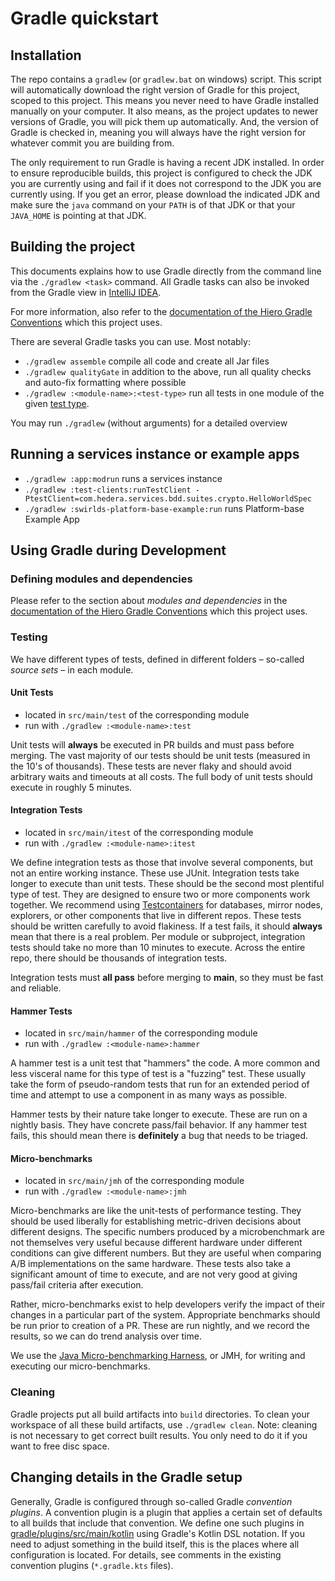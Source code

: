# Gradle quickstart

## Installation

The repo contains a `gradlew` (or `gradlew.bat` on windows) script. This script will automatically
download the right version of Gradle for this project, scoped to this project. This means you never
need to have Gradle installed manually on your computer. It also means, as the project updates to
newer versions of Gradle, you will pick them up automatically. And, the version of Gradle is checked
in, meaning you will always have the right version for whatever commit you are building from.

The only requirement to run Gradle is having a recent JDK installed. In order to ensure reproducible
builds, this project is configured to check the JDK you are currently using and fail if it does not
correspond to the JDK you are currently using. If you get an error, please download the indicated
JDK and make sure the `java` command on your `PATH` is of that JDK or that your `JAVA_HOME` is
pointing at that JDK.

## Building the project

This documents explains how to use Gradle directly from the command line via the `./gradlew <task>`
command. All Gradle tasks can also be invoked from the Gradle view in
[IntelliJ IDEA](intellij-quickstart.md).

For more information, also refer to the
[documentation of the Hiero Gradle Conventions](https://github.com/hiero-ledger/hiero-gradle-conventions#build)
which this project uses.

There are several Gradle tasks you can use. Most notably:

- `./gradlew assemble` compile all code and create all Jar files
- `./gradlew qualityGate` in addition to the above, run all quality checks and auto-fix formatting
  where possible
- `./gradlew :<module-name>:<test-type>` run all tests in one module of the given
  [test type](#Testing).

You may run `./gradlew` (without arguments) for a detailed overview

## Running a services instance or example apps

- `./gradlew :app:modrun` runs a services instance
- `./gradlew :test-clients:runTestClient -PtestClient=com.hedera.services.bdd.suites.crypto.HelloWorldSpec`
- `./gradlew :swirlds-platform-base-example:run` runs Platform-base Example App

## Using Gradle during Development

### Defining modules and dependencies

Please refer to the section about _modules and dependencies_ in the
[documentation of the Hiero Gradle Conventions](https://github.com/hiero-ledger/hiero-gradle-conventions#modules)
which this project uses.

### Testing

We have different types of tests, defined in different folders – so-called _source sets_ – in each
module.

#### Unit Tests

- located in `src/main/test` of the corresponding module
- run with `./gradlew :<module-name>:test`

Unit tests will **always** be executed in PR builds and must pass before merging. The vast majority
of our tests should be unit tests (measured in the 10's of thousands). These tests are never flaky
and should avoid arbitrary waits and timeouts at all costs. The full body of unit tests should
execute in roughly 5 minutes.

#### Integration Tests

- located in `src/main/itest` of the corresponding module
- run with `./gradlew :<module-name>:itest`

We define integration tests as those that involve several components, but not an entire working
instance. These use JUnit. Integration tests take longer to execute than unit tests. These should be
the second most plentiful type of test. They are designed to ensure two or more components work
together. We recommend using [Testcontainers](https://www.testcontainers.org/) for databases, mirror
nodes, explorers, or other components that live in different repos. These tests should be written
carefully to avoid flakiness. If a test fails, it should **always** mean that there is a real
problem. Per module or subproject, integration tests should take no more than 10 minutes to execute.
Across the entire repo, there should be thousands of integration tests.

Integration tests must **all pass** before merging to **main**, so they must be fast and reliable.

#### Hammer Tests

- located in `src/main/hammer` of the corresponding module
- run with `./gradlew :<module-name>:hammer`

A hammer test is a unit test that "hammers" the code. A more common and less visceral name for this
type of test is a "fuzzing" test. These usually take the form of pseudo-random tests that run for an
extended period of time and attempt to use a component in as many ways as possible.

Hammer tests by their nature take longer to execute. These are run on a nightly basis. They have
concrete pass/fail behavior. If any hammer test fails, this should mean there is **definitely** a
bug that needs to be triaged.

#### Micro-benchmarks

- located in `src/main/jmh` of the corresponding module
- run with `./gradlew :<module-name>:jmh`

Micro-benchmarks are like the unit-tests of performance testing. They should be used liberally for
establishing metric-driven decisions about different designs. The specific numbers produced by a
microbenchmark are not themselves very useful because different hardware under different conditions
can give different numbers. But they are useful when comparing A/B implementations on the same
hardware. These tests also take a significant amount of time to execute, and are not very good at
giving pass/fail criteria after execution.

Rather, micro-benchmarks exist to help developers verify the impact of their changes in a particular
part of the system. Appropriate benchmarks should be run prior to creation of a PR. These are run
nightly, and we record the results, so we can do trend analysis over time.

We use the [Java Micro-benchmarking Harness](https://github.com/openjdk/jmh), or JMH, for writing
and executing our micro-benchmarks.

### Cleaning

Gradle projects put all build artifacts into `build` directories. To clean your workspace of all
these build artifacts, use `./gradlew clean`. Note: cleaning is not necessary to get correct built
results. You only need to do it if you want to free disc space.

## Changing details in the Gradle setup

Generally, Gradle is configured through so-called Gradle _convention plugins_. A convention plugin
is a plugin that applies a certain set of defaults to all builds that include that convention. We
define one such plugins in [gradle/plugins/src/main/kotlin](../gradle/plugins/src/main/kotlin) using
Gradle's Kotlin DSL notation. If you need to adjust something in the build itself, this is the
places where all configuration is located. For details, see comments in the existing convention
plugins (`*.gradle.kts` files).
